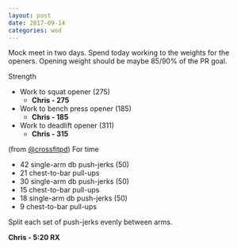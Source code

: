 ```yaml
---
layout: post
date: 2017-09-14
categories: wod
---
```


Mock meet in two days. Spend today working to the weights for the openers.
Opening weight should be maybe 85/90% of the PR goal.

Strength
- Work to squat opener (275)
  - **Chris - <span>275</span>**
- Work to bench press opener (185)
  - **Chris - <span>185</span>**
- Work to deadlift opener (311)
  - **Chris - <span>315</span>**

(from [@crossfitpd](http://crossfitpd.com)) For time
- 42 single-arm db push-jerks (50)
- 21 chest-to-bar pull-ups
- 30 single-arm db push-jerks (50)
- 15 chest-to-bar pull-ups
- 18 single-arm db push-jerks (50)
- 9 chest-to-bar pull-ups

Split each set of push-jerks evenly between arms.

**Chris - <span>5:20 RX</span>**
